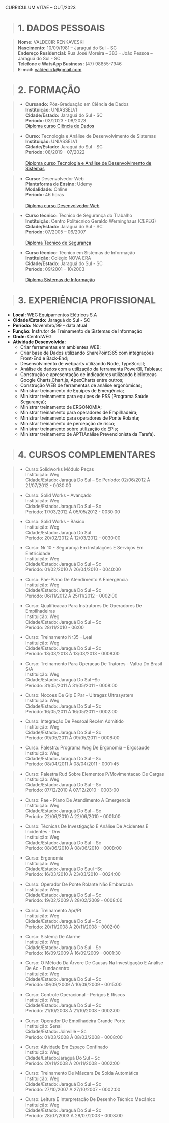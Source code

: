 CURRICULUM VITAE – OUT/2023


># 1. DADOS PESSOAIS

> <b>Nome:</b> VALDECIR RENKAVESKI<br>
> <b>Nascimento:</b> 10/09/1981 – Jaraguá do Sul – SC<br>
> <b>Endereço Residencial:</b> Rua José Moreira – 383 – João Pessoa – Jaraguá do Sul - SC<br>
> <b>Telefone e WatsApp Business:</b> (47) 98855-7946<br>
> <b>E-mail:</b> valdecirrk@gmail.com
	

># 2. FORMAÇÃO 

>- <b>Cursando:</b> Pós-Graduação em Ciência de Dados<br>
<b>Instituição:</b> UNIASSELVI<br>
<b>Cidade/Estado:</b> Jaraguá do Sul - SC<br>
<b>Período:</b> 03/2023 - 08/2023<br>
> [Diploma curso Ciência de Dados](https://github.com/valdecirr/Curriculum-vitae/blob/master/Ciencia%20de%20Dados.pdf)

>- <b>Curso:</b> Tecnologia e Análise de Desenvolvimento de Sistemas<br>
<b>Instituição:</b> UNIASSELVI<br>
<b>Cidade/Estado:</b> Jaraguá do Sul - SC<br>
<b>Período:</b> 08/2019 - 07/2022<br>	
> [Diploma curso Tecnologia e Análise de Desenvolvimento de Sistemas](https://github.com/valdecirr/Curriculum-vitae/blob/master/Diploma.pdf)

>- <b>Curso:</b> Desenvolvedor Web<br>
<b>Plantaforma de Ensino:</b> Udemy <br>
<b>Modalidade:</b> Online<br>
<b>Período:</b> 46 horas <br>	
> [Diploma curso Desenvolvedor Web](https://github.com/valdecirr/Curriculum-vitae/blob/master/Certificado%20Curso%20Online.pdf)

>- <b>Curso técnico:</b> Técnico de Segurança do Trabalho<br>
<b>Instituição:</b> Centro Politécnico Geraldo Werninghaus (CEPEG)<br>
<b>Cidade/Estado:</b> Jaraguá do Sul - SC<br>
<b>Período:</b> 07/2005 – 06/2007<br>	
> [Diploma Técnico de Segurança](https://github.com/valdecirr/Curriculum-vitae/blob/master/TecnicoSeg.pdf)

>- <b>Curso técnico:</b> Técnico em Sistemas de Informação<br>
<b>Instituição:</b> Colégio NOVA ERA<br>
<b>Cidade/Estado:</b> Jaraguá do Sul - SC<br>
<b>Período:</b> 09/2001 – 10/2003<br>	
> [Diploma Sistemas de Informação](https://github.com/valdecirr/Curriculum-vitae/blob/master/Curriculo.pdf)

	
># 3. EXPERIÊNCIA PROFISSIONAL 

- <b>Local:</b> WEG Equipamentos Elétricos S.A
- <b>Cidade/Estado:</b> Jaraguá do Sul - SC
- <b>Período:</b> Novembro/99 – data atual
- <b>Função:</b> Instrutor de Treinamento de Sistemas de Informação
- <b>Onde:</b> CentroWEG
- <b>Atividade Desenvolvida:</b> 
    - Criar ferramentas em ambientes WEB;
    - Criar base de Dados utilizando SharePoint365 com integrações Front-End e Back-End;
    - Desenvolvimento de webparts utilizando Node, TypeScript;
    - Análise de dados com a utilização da ferramenta PowerBI, Tableau;
    - Construção e apresentação de indicadores utilizando bicliotecas Google Charts,Chart.js, ApexCharts entre outros;
    - Construção WEB de ferramentas de análise ergonômicas;
    - Ministrar treinamento de Equipes de Emergência; 
    - Ministrar treinamento para equipes de PSS (Programa Saúde Segurança); 
    - Ministrar treinamento de ERGONOMIA; 
    - Ministrar treinamento para operadores de Empilhadeira; 
    - Ministrar treinamento para operadores de Ponte Rolante; 
    - Ministrar treinamento de percepção de risco; 
    - Ministrar treinamento sobre utilização de EPIs; 
    - Ministrar treinamento de APT(Análise Prevencionista da Tarefa).

># 4. CURSOS COMPLEMENTARES 

> - Curso:Solidworks Módulo Peças<br>
> Instituição: Weg<br>
> Cidade/Estado: Jaraguá Do Sul – Sc
> Período: 02/06/2012 À 21/07/2012 - 0030:00

> - Curso: Solid Works – Avançado<br>
> Instituição: Weg<br>
> Cidade/Estado: Jaraguá Do Sul – Sc<br>
> Período: 17/03/2012 À 05/05/2012 - 0030:00<br>

> - Curso: Solid Works – Básico<br>
> Instituição: Weg<br>
> Cidade/Estado: Jaraguá Do Sul<br>
> Período: 20/02/2012 À 12/03/2012 - 0030:00<br>

> - Curso: Nr 10 - Segurança Em Instalações E Serviços Em Eletricidade<br>
> Instituição: Weg<br>
> Cidade/Estado: Jaraguá Do Sul – Sc<br>
> Período: 01/02/2010 À 26/04/2010 - 0040:00<br>

> - Curso: Pae-Plano De Atendimento A Emergência<br>
> Instituição: Weg<br>
> Cidade/Estado: Jaraguá Do Sul – Sc<br>
> Período: 06/11/2012 À 25/11/2012 - 0002:00<br>

> - Curso: Qualificacao Para Instrutores De Operadores De Empilhadeiras<br>
> Instituição: Weg<br>
> Cidade/Estado: Jaraguá Do Sul – Sc<br>
> Período: 28/11/2010 - 06:00<br>

> - Curso: Treinamento Nr35 – Leal<br>
> Instituição: Weg<br>
> Cidade/Estado: Jaraguá Do Sul – Sc<br>
> Período: 13/03/2013 À 13/03/2013 - 0008:00<br>

> - Curso: Treinamento Para Operacao De Tratores - Valtra Do Brasil S/A<br>
> Instituição: Weg<br>
> Cidade/Estado: Jaraguá Do Sul –Sc<br>
> Período: 31/05/2011 À 31/05/2011 - 0008:00<br>

> - Curso: Nocoes De Glp E Par - Ultragaz Ultrasystem<br>
> Instituição: Weg<br>
> Cidade/Estado: Jaraguá Do Sul – Sc<br>
> Período: 16/05/2011 À 16/05/2011 - 0002:00<br>

> - Curso: Integração De Pessoal Recém Admitido<br>
> Instituição: Weg<br>
> Cidade/Estado: Jaraguá Do Sul – Sc<br>
> Período: 09/05/2011 À 09/05/2011 - 0008:00<br>

> - Curso: Palestra: Programa Weg De Ergonomia – Ergosaude<br>
> Instituição: Weg<br>
> Cidade/Estado: Jaraguá Do Sul – Sc<br>
> Período: 08/04/2011 À 08/04/2011 - 0001:45<br>

> - Curso: Palestra Rud Sobre Elementos P/Movimentacao De Cargas<br>
> Instituição: Weg<br>
> Cidade/Estado: Jaraguá Do Sul – Sc<br>
> Período: 07/12/2010 À 07/12/2010 - 0003:00<br>

> - Curso: Pae - Plano De Atendimento A Emergencia<br>
> Instituição: Weg<br>
> Cidade/Estado: Jaraguá Do Sul – Sc<br>
> Período: 22/06/2010 À 22/06/2010 - 0001:00<br>

> - Curso: Técnicas De Investigação E Análise De Acidentes E Incidentes - Dnv<br>
> Instituição: Weg<br>
> Cidade/Estado: Jaraguá Do Sul – Sc<br>
> Período: 08/06/2010 À 08/06/2010 - 0008:00<br>

> - Curso: Ergonomia<br>
> Instituição: Weg<br>
> Cidade/Estado: Jaraguá Do Suul –Sc<br>
> Período: 16/03/2010  À 23/03/2010  - 0024:00<br>

> - Curso: Operador De Ponte Rolante Não Embarcada<br>
> Instituição: Weg<br>
> Cidade/Estado: Jaraguá Do Sul – Sc<br>
> Período: 19/02/2009 À 28/02/2009 - 0008:00<br>

> - Curso: Treinamento Apr/Pt<br>
> Instituição: Weg<br>
> Cidade/Estado: Jaraguá Do Sul – Sc<br>
> Período: 20/11/2008 À 20/11/2008  - 0002:00<br>

> - Curso: Sistema De Alarme<br>
> Instituição: Weg<br>
> Cidade/Estado: Jaraguá Do Sul - Sc<br>
> Período: 16/09/2009 À 16/09/2009  - 0001:30<br>

> - Curso: O Método Da Árvore De Causas Na Investigação E Análise De Ac - Fundacentro<br>
> Instituição: Weg<br>
> Cidade/Estado: Jaraguá Do Sul – Sc<br>
> Período: 09/09/2009 À 10/09/2009 - 0015:00<br>

> - Curso: Controle Operacional - Perigos E Riscos<br>
> Instituição: Weg<br>
> Cidade/Estado: Jaraguá Do Sul – Sc<br>
> Período: 21/10/2008 À 21/10/2008 - 0002:00<br>

> - Curso: Operador De Empilhadeira Grande Porte<br>
> Instituição: Senai<br>
> Cidade/Estado: Joinville – Sc<br>
> Período: 01/03/2008 À 08/03/2008 - 0008:00<br>

> - Curso: Atividade Em Espaço Confinado<br>
> Instituição: Weg<br>
> Cidade/Estado:Jaraguá Do Sul – Sc<br>
> Período: 20/11/2008 À 20/11/2008 - 0002:00<br>

> - Curso: Treinamento De Máscara De Solda Automática<br>
> Instituição: Weg<br>
> Cidade/Estado: Jaraguá Do Sul – Sc<br>
> Período: 27/10/2007 Á 27/10/2007 - 0002:00<br>

> - Curso: Leitura E Interpretação De Desenho Técnico Mecânico<br>
> Instituição: Weg<br>
> Cidade/Estado: Jaraguá Do Sul – Sc<br>
> Período: 28/07/2003 À 28/07/2003 - 0008:00<br>
